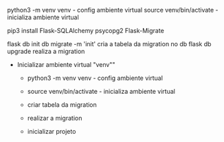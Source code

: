 python3 -m venv venv  - config ambiente virtual
source venv/bin/activate  - inicializa ambiente virtual

pip3 install Flask-SQLAlchemy psycopg2 Flask-Migrate

flask db init
db migrate -m 'init' cria a tabela da migration no db
flask db upgrade realiza a migration

* Inicializar ambiente virtual "venv""
  - python3 -m venv venv  - config ambiente virtual
  - source venv/bin/activate  - inicializa ambiente virtual

  - criar tabela da migration
  - realizar a migration
  - inicializar projeto
